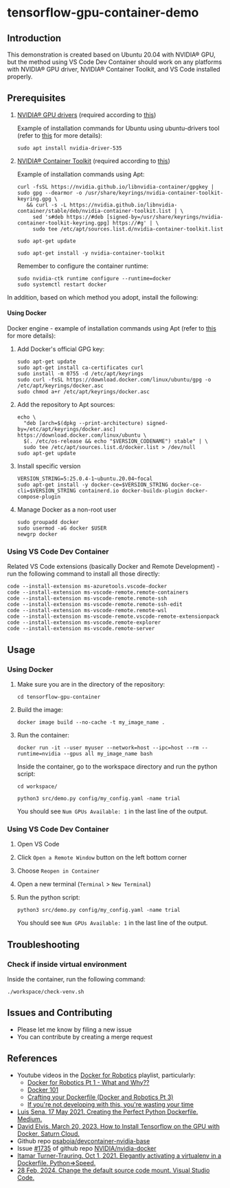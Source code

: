 # tensorflow-gpu-container-demo

## Introduction

This demonstration is created based on Ubuntu 20.04 with NVIDIA® GPU, but the method using VS Code Dev Container should work on any platforms with NVIDIA® GPU driver, NVIDIA® Container Toolkit, and VS Code installed properly.

## Prerequisites

1. [NVIDIA® GPU drivers](https://www.nvidia.com/download/index.aspx?lang=en-us) (required according to [this](https://www.tensorflow.org/install/pip))

   Example of installation commands for Ubuntu using ubuntu-drivers tool (refer to [this](https://ubuntu.com/server/docs/nvidia-drivers-installation) for more details):

   ```shell
   sudo apt install nvidia-driver-535
   ```

2. [NVIDIA® Container Toolkit](https://docs.nvidia.com/datacenter/cloud-native/container-toolkit/latest/install-guide.html) (required according to [this](https://github.com/NVIDIA/nvidia-docker/issues/1243))

   Example of installation commands using Apt:

   ```shell
   curl -fsSL https://nvidia.github.io/libnvidia-container/gpgkey | sudo gpg --dearmor -o /usr/share/keyrings/nvidia-container-toolkit-keyring.gpg \
      && curl -s -L https://nvidia.github.io/libnvidia-container/stable/deb/nvidia-container-toolkit.list | \
        sed 's#deb https://#deb [signed-by=/usr/share/keyrings/nvidia-container-toolkit-keyring.gpg] https://#g' | \
        sudo tee /etc/apt/sources.list.d/nvidia-container-toolkit.list
   ```

   ```shell
   sudo apt-get update
   ```

   ```shell
   sudo apt-get install -y nvidia-container-toolkit
   ```

   Remember to configure the container runtime:

   ```shell
   sudo nvidia-ctk runtime configure --runtime=docker
   sudo systemctl restart docker
   ```

In addition, based on which method you adopt, install the following:

#### Using Docker

Docker engine - example of installation commands using Apt (refer to [this](https://docs.docker.com/engine/install/ubuntu/) for more details):

1. Add Docker's official GPG key:

   ```shell
   sudo apt-get update
   sudo apt-get install ca-certificates curl
   sudo install -m 0755 -d /etc/apt/keyrings
   sudo curl -fsSL https://download.docker.com/linux/ubuntu/gpg -o /etc/apt/keyrings/docker.asc
   sudo chmod a+r /etc/apt/keyrings/docker.asc
   ```

2. Add the repository to Apt sources:

   ```shell
   echo \
     "deb [arch=$(dpkg --print-architecture) signed-by=/etc/apt/keyrings/docker.asc] https://download.docker.com/linux/ubuntu \
     $(. /etc/os-release && echo "$VERSION_CODENAME") stable" | \
     sudo tee /etc/apt/sources.list.d/docker.list > /dev/null
   sudo apt-get update
   ```

3. Install specific version

   ```shell
   VERSION_STRING=5:25.0.4-1~ubuntu.20.04~focal
   sudo apt-get install -y docker-ce=$VERSION_STRING docker-ce-cli=$VERSION_STRING containerd.io docker-buildx-plugin docker-compose-plugin
   ```

4. Manage Docker as a non-root user

   ```shell
   sudo groupadd docker
   sudo usermod -aG docker $USER
   newgrp docker
   ```

### Using VS Code Dev Container

Related VS Code extensions (basically Docker and Remote Development) - run the following command to install all those directly:

```shell
code --install-extension ms-azuretools.vscode-docker
code --install-extension ms-vscode-remote.remote-containers
code --install-extension ms-vscode-remote.remote-ssh
code --install-extension ms-vscode-remote.remote-ssh-edit
code --install-extension ms-vscode-remote.remote-wsl
code --install-extension ms-vscode-remote.vscode-remote-extensionpack
code --install-extension ms-vscode.remote-explorer
code --install-extension ms-vscode.remote-server
```

## Usage

### Using Docker

1. Make sure you are in the directory of the repository:

   ```shell
   cd tensorflow-gpu-container
   ```

2. Build the image:

   ```shell
   docker image build --no-cache -t my_image_name .
   ```

3. Run the container:

   ```shell
   docker run -it --user myuser --network=host --ipc=host --rm --runtime=nvidia --gpus all my_image_name bash
   ```

   Inside the container, go to the workspace directory and run the python script:

   ```shell
   cd workspace/
   ```

   ```shell
   python3 src/demo.py config/my_config.yaml -name trial
   ```

   You should see `Num GPUs Available: 1` in the last line of the output.

### Using VS Code Dev Container

1. Open VS Code
2. Click `Open a Remote Window` button on the left bottom corner
3. Choose `Reopen in Container`
4. Open a new terminal (`Terminal` > `New Terminal`)
5. Run the python script:

   ```shell
   python3 src/demo.py config/my_config.yaml -name trial
   ```

   You should see `Num GPUs Available: 1` in the last line of the output.

## Troubleshooting

### Check if inside virtual environment

Inside the container, run the following command:

```shell
./workspace/check-venv.sh
```

## Issues and Contributing

- Please let me know by filing a new issue
- You can contribute by creating a merge request

## References

- Youtube videos in the [Docker for Robotics](https://youtube.com/playlist?list=PLunhqkrRNRhaqt0UfFxxC_oj7jscss2qe&si=DJsoV8bdb9sBNla1) playlist, particularly:
  - [Docker for Robotics Pt 1 - What and Why??](https://youtu.be/XcJzOYe3E6M?si=RBG0st91x6W4ZwqQ)
  - [Docker 101](https://youtu.be/SAMPOK_lazw?si=C21XBgWSUklJrF7V)
  - [Crafting your Dockerfile (Docker and Robotics Pt 3)](https://youtu.be/RbP5cARP-SM?si=2b9hBJycudqfRRVO)
  - [If you're not developing with this, you're wasting your time](https://youtu.be/dihfA7Ol6Mw?si=ycL2EEmm_EIIJGLh)
- [Luis Sena. 17 May 2021. Creating the Perfect Python Dockerfile. Medium.](https://luis-sena.medium.com/creating-the-perfect-python-dockerfile-51bdec41f1c8)
- [David Elvis. March 20, 2023. How to Install Tensorflow on the GPU with Docker. Saturn Cloud.](https://saturncloud.io/blog/how-to-install-tensorflow-on-the-gpu-with-docker/)
- Github repo [psaboia/devcontainer-nvidia-base](https://github.com/psaboia/devcontainer-nvidia-base)
- Issue [#1735](https://github.com/NVIDIA/nvidia-docker/issues/1735) of github repo [NVIDIA/nvidia-docker](https://github.com/NVIDIA/nvidia-docker)
- [Itamar Turner-Trauring. Oct 1, 2021. Elegantly activating a virtualenv in a Dockerfile. Python⇒Speed.](https://pythonspeed.com/articles/activate-virtualenv-dockerfile/)
- [28 Feb, 2024. Change the default source code mount. Visual Studio Code.](https://code.visualstudio.com/remote/advancedcontainers/change-default-source-mount)
